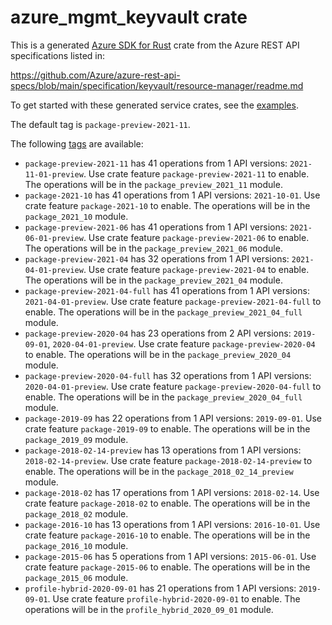 # azure_mgmt_keyvault crate

This is a generated [Azure SDK for Rust](https://github.com/Azure/azure-sdk-for-rust) crate from the Azure REST API specifications listed in:

https://github.com/Azure/azure-rest-api-specs/blob/main/specification/keyvault/resource-manager/readme.md

To get started with these generated service crates, see the [examples](https://github.com/Azure/azure-sdk-for-rust/blob/main/services/README.md#examples).

The default tag is `package-preview-2021-11`.

The following [tags](https://github.com/Azure/azure-sdk-for-rust/blob/main/services/tags.md) are available:

- `package-preview-2021-11` has 41 operations from 1 API versions: `2021-11-01-preview`. Use crate feature `package-preview-2021-11` to enable. The operations will be in the `package_preview_2021_11` module.
- `package-2021-10` has 41 operations from 1 API versions: `2021-10-01`. Use crate feature `package-2021-10` to enable. The operations will be in the `package_2021_10` module.
- `package-preview-2021-06` has 41 operations from 1 API versions: `2021-06-01-preview`. Use crate feature `package-preview-2021-06` to enable. The operations will be in the `package_preview_2021_06` module.
- `package-preview-2021-04` has 32 operations from 1 API versions: `2021-04-01-preview`. Use crate feature `package-preview-2021-04` to enable. The operations will be in the `package_preview_2021_04` module.
- `package-preview-2021-04-full` has 41 operations from 1 API versions: `2021-04-01-preview`. Use crate feature `package-preview-2021-04-full` to enable. The operations will be in the `package_preview_2021_04_full` module.
- `package-preview-2020-04` has 23 operations from 2 API versions: `2019-09-01`, `2020-04-01-preview`. Use crate feature `package-preview-2020-04` to enable. The operations will be in the `package_preview_2020_04` module.
- `package-preview-2020-04-full` has 32 operations from 1 API versions: `2020-04-01-preview`. Use crate feature `package-preview-2020-04-full` to enable. The operations will be in the `package_preview_2020_04_full` module.
- `package-2019-09` has 22 operations from 1 API versions: `2019-09-01`. Use crate feature `package-2019-09` to enable. The operations will be in the `package_2019_09` module.
- `package-2018-02-14-preview` has 13 operations from 1 API versions: `2018-02-14-preview`. Use crate feature `package-2018-02-14-preview` to enable. The operations will be in the `package_2018_02_14_preview` module.
- `package-2018-02` has 17 operations from 1 API versions: `2018-02-14`. Use crate feature `package-2018-02` to enable. The operations will be in the `package_2018_02` module.
- `package-2016-10` has 13 operations from 1 API versions: `2016-10-01`. Use crate feature `package-2016-10` to enable. The operations will be in the `package_2016_10` module.
- `package-2015-06` has 5 operations from 1 API versions: `2015-06-01`. Use crate feature `package-2015-06` to enable. The operations will be in the `package_2015_06` module.
- `profile-hybrid-2020-09-01` has 21 operations from 1 API versions: `2019-09-01`. Use crate feature `profile-hybrid-2020-09-01` to enable. The operations will be in the `profile_hybrid_2020_09_01` module.